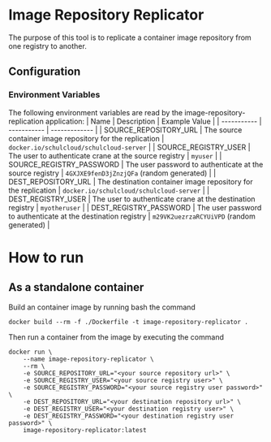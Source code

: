 # Image Repository Replicator
The purpose of this tool is to replicate a container image repository from one registry to another.

## Configuration

### Environment Variables

The following environment variables are read by the image-repository-replication application:
| Name        | Description | Example Value |
| ----------- | ----------- | ------------- |
| SOURCE_REPOSITORY_URL | The source container image repository for the replication | `docker.io/schulcloud/schulcloud-server` |
| SOURCE_REGISTRY_USER | The user to authenticate crane at the source registry | `myuser` |
| SOURCE_REGISTRY_PASSWORD | The user password to authenticate at the source registry | `4GXJXE9fenD3jZnzjQFa` (random generated) |
| DEST_REPOSITORY_URL | The destination container image repository for the replication | `docker.io/schulcloud/schulcloud-server` |
| DEST_REGISTRY_USER | The user to authenticate crane at the destination registry | `myotheruser` |
| DEST_REGISTRY_PASSWORD | The user password to authenticate at the destination registry | `m29VK2uezrzaRCYUiVPD` (random generated) |

# How to run

## As a standalone container

Build an container image by running bash the command
```
docker build --rm -f ./Dockerfile -t image-repository-replicator .
```

Then run a container from the image by executing the command
```
docker run \
    --name image-repository-replicator \
    --rm \
    -e SOURCE_REPOSITORY_URL="<your source repository url>" \
    -e SOURCE_REGISTRY_USER="<your source registry user>" \
    -e SOURCE_REGISTRY_PASSWORD="<your source registry user password>" \
    -e DEST_REPOSITORY_URL="<your destination repository url>" \
    -e DEST_REGISTRY_USER="<your destination registry user>" \
    -e DEST_REGISTRY_PASSWORD="<your destination registry user password>" \
    image-repository-replicator:latest
```
